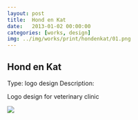 ```yaml
---
layout: post
title:  Hond en Kat
date:   2013-01-02 00:00:00
categories: [works, design]
img: ../img/works/print/hondenkat/01.png
---
```

<h2>Hond en Kat</h2>
<label>Type:</label>
<span>logo design</span>
<label>Description:</label>
<p>Logo design for veterinary clinic</p>
<img src="/img/works/print/hondenkat/01.png">